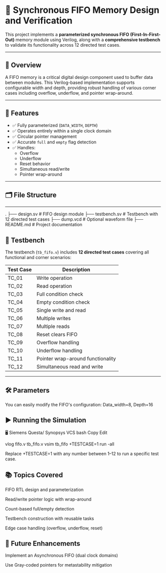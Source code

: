# 🔁 Synchronous FIFO Memory Design and Verification

This project implements a **parameterized synchronous FIFO (First-In-First-Out)** memory module using Verilog, along with a **comprehensive testbench** to validate its functionality across 12 directed test cases.

---

## 📌 Overview

A FIFO memory is a critical digital design component used to buffer data between modules. This Verilog-based implementation supports configurable width and depth, providing robust handling of various corner cases including overflow, underflow, and pointer wrap-around.

---

## 🧠 Features

- ✅ Fully parameterized (`DATA_WIDTH`, `DEPTH`)
- ✅ Operates entirely within a single clock domain
- ✅ Circular pointer management
- ✅ Accurate `full` and `empty` flag detection
- ✅ Handles:
  - Overflow
  - Underflow
  - Reset behavior
  - Simultaneous read/write
  - Pointer wrap-around

---

## 🗂️ File Structure


---
.
├── design.sv # FIFO design module
├── testbench.sv # Testbench with 12 directed test cases
├── dump.vcd # Optional waveform file
├── README.md # Project documentation

## 🧪 Testbench

The testbench (`tb_fifo.v`) includes **12 directed test cases** covering all functional and corner scenarios:

| Test Case | Description                          |
|-----------|--------------------------------------|
| TC_01     | Write operation                      |
| TC_02     | Read operation                       |
| TC_03     | Full condition check                 |
| TC_04     | Empty condition check                |
| TC_05     | Single write and read                |
| TC_06     | Multiple writes                      |
| TC_07     | Multiple reads                       |
| TC_08     | Reset clears FIFO                    |
| TC_09     | Overflow handling                    |
| TC_10     | Underflow handling                   |
| TC_11     | Pointer wrap-around functionality    |
| TC_12     | Simultaneous read and write          |

---

## 🛠 Parameters

You can easily modify the FIFO's configuration:
Data_width=8,
Depth=16


▶️ Running the Simulation
---

🖥 Siemens Questa/ Synopsys VCS
bash
Copy
Edit

vlog fifo.v tb_fifo.v
vsim tb_fifo +TESTCASE=1
run -all

Replace +TESTCASE=1 with any number between 1–12 to run a specific test case.

📚 Topics Covered
---

FIFO RTL design and parameterization

Read/write pointer logic with wrap-around

Count-based full/empty detection

Testbench construction with reusable tasks

Edge case handling (overflow, underflow, reset)


🚀 Future Enhancements
---

Implement an Asynchronous FIFO (dual clock domains)

Use Gray-coded pointers for metastability mitigation



